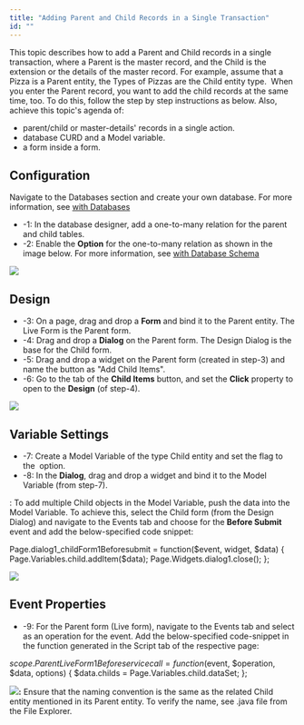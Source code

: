 ```yaml
---
title: "Adding Parent and Child Records in a Single Transaction"
id: ""
---
```


This topic describes how to add a Parent and Child records in a single transaction, where a Parent is the master record, and the Child is the extension or the details of the master record. For example, assume that a Pizza is a Parent entity, the Types of Pizzas are the Child entity type.  When you enter the Parent record, you want to add the child records at the same time, too. To do this, follow the step by step instructions as below. Also, achieve this topic's agenda of:

- parent/child or master-details' records in a single action.
- database CURD and a Model variable.
- a form inside a form.

## Configuration

Navigate to the Databases section and create your own database. For more information, see [with Databases](/learn/app-development/services/database-services/working-with-databases/)

- \-1: In the database designer, add a one-to-many relation for the parent and child tables.
- \-2: Enable the **Option** for the one-to-many relation as shown in the image below. For more information, see [with Database Schema](/learn/app-development/services/database-services/working-database-schema/)

[![](https://www.wavemaker.com../assets/cascade-options-1.png)](https://www.wavemaker.com../assets/cascade-options-1.png)

## Design

- \-3: On a page, drag and drop a **Form** and bind it to the Parent entity. The Live Form is the Parent form.
- \-4: Drag and drop a **Dialog** on the Parent form. The Design Dialog is the base for the Child form.
- \-5: Drag and drop a widget on the Parent form (created in step-3) and name the button as "Add Child Items".
- \-6: Go to the tab of the **Child Items** button, and set the **Click** property to open to the **Design** (of step-4).

[![](https://www.wavemaker.com../assets/EventsDialog-e1559301180845.png)](https://www.wavemaker.com../assets/EventsDialog.png)

## Variable Settings

- \-7: Create a Model Variable of the type Child entity and set the flag to the  option.
- \-8: In the **Dialog**, drag and drop a widget and bind it to the Model Variable (from step-7).

: To add multiple Child objects in the Model Variable, push the data into the Model Variable. To achieve this, select the Child form (from the Design Dialog) and navigate to the Events tab and choose for the **Before Submit** event and add the below-specified code snippet:

 Page.dialog1\_childForm1Beforesubmit = function($event, widget, $data)
 { Page.Variables.child.addItem($data); 
   Page.Widgets.dialog1.close(); };

[![](https://www.wavemaker.com../assets/On-Before-Submit.png)](https://www.wavemaker.com../assets/On-Before-Submit.png)

## Event Properties

- \-9: For the Parent form (Live form), navigate to the Events tab and select as an operation for the event. Add the below-specified code-snippet in the function generated in the Script tab of the respective page:

 $scope.ParentLiveForm1Beforeservicecall = function($event, $operation, $data, options)
 { $data.childs = Page.Variables.child.dataSet; };

**[![](https://www.wavemaker.com../assets/On-Before-Service-Call.png)](https://www.wavemaker.com../assets/On-Before-Service-Call.png):** Ensure that the naming convention is the same as the related Child entity mentioned in its Parent entity. To verify the name, see .java file from the File Explorer.
